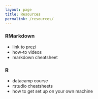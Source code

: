 ```yaml
---
layout: page
title: Resources
permalink: /resources/
---
```



### RMarkdown
- link to prezi
- how-to videos
- markdown cheatsheet


### R
- datacamp course
- rstudio cheatsheets
- how to get set up on your own machine